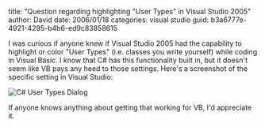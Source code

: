 
title: "Question regarding highlighting \"User Types\" in Visual Studio 2005"
author: David
date: 2006/01/18
categories: visual studio
guid: b3a6777e-4921-4295-b4b6-ed9c83858615

I was curious if anyone knew if Visual Studio 2005 had the capability to highlight or color "User Types" (i.e. classes you write yourself) while coding in Visual Basic. I know that C# has this functionality built in, but it doesn't seem like VB pays any heed to those settings. Here's a screenshot of the specific setting in Visual Studio:

![C# User Types Dialog](https://s3.amazonaws.com/mohundro/blog/2006-01-18_0001.jpg)

If anyone knows anything about getting that working for VB, I'd appreciate it.


